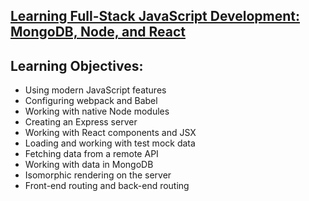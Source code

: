 ## [ Learning Full-Stack JavaScript Development: MongoDB, Node, and React](https://www.linkedin.com/learning/learning-full-stack-javascript-development-mongodb-node-and-react)

## Learning Objectives:
   * Using modern JavaScript features
   * Configuring webpack and Babel
   * Working with native Node modules
   * Creating an Express server
   * Working with React components and JSX
   * Loading and working with test mock data
   * Fetching data from a remote API
   * Working with data in MongoDB
   * Isomorphic rendering on the server
   * Front-end routing and back-end routing